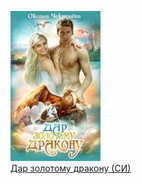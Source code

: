 ![](Дар%20золотому%20дракону%20(СИ).jpg)  
[Дар золотому дракону (СИ)](Дар%20золотому%20дракону%20(СИ).txt)
